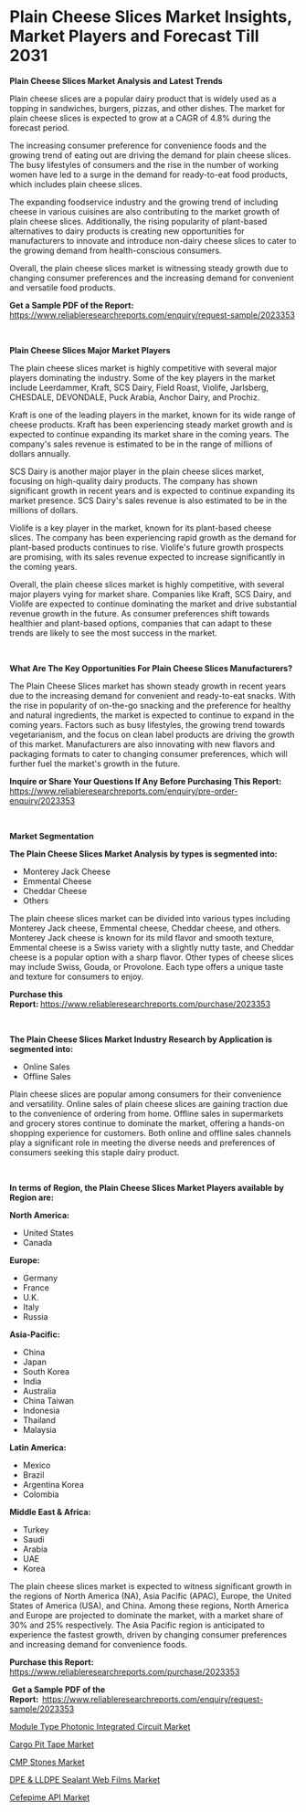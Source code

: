 <p><h1>Plain Cheese Slices Market Insights, Market Players and Forecast Till 2031</h1></p><p><strong>Plain Cheese Slices Market Analysis and Latest Trends</strong></p>
<p><p>Plain cheese slices are a popular dairy product that is widely used as a topping in sandwiches, burgers, pizzas, and other dishes. The market for plain cheese slices is expected to grow at a CAGR of 4.8% during the forecast period. </p><p>The increasing consumer preference for convenience foods and the growing trend of eating out are driving the demand for plain cheese slices. The busy lifestyles of consumers and the rise in the number of working women have led to a surge in the demand for ready-to-eat food products, which includes plain cheese slices. </p><p>The expanding foodservice industry and the growing trend of including cheese in various cuisines are also contributing to the market growth of plain cheese slices. Additionally, the rising popularity of plant-based alternatives to dairy products is creating new opportunities for manufacturers to innovate and introduce non-dairy cheese slices to cater to the growing demand from health-conscious consumers.</p><p>Overall, the plain cheese slices market is witnessing steady growth due to changing consumer preferences and the increasing demand for convenient and versatile food products.</p></p>
<p><strong>Get a Sample PDF of the Report:&nbsp;</strong> <a href="https://www.reliableresearchreports.com/enquiry/request-sample/2023353">https://www.reliableresearchreports.com/enquiry/request-sample/2023353</a></p>
<p>&nbsp;</p>
<p><strong>Plain Cheese Slices Major Market Players</strong></p>
<p><p>The plain cheese slices market is highly competitive with several major players dominating the industry. Some of the key players in the market include Leerdammer, Kraft, SCS Dairy, Field Roast, Violife, Jarlsberg, CHESDALE, DEVONDALE, Puck Arabia, Anchor Dairy, and Prochiz.</p><p>Kraft is one of the leading players in the market, known for its wide range of cheese products. Kraft has been experiencing steady market growth and is expected to continue expanding its market share in the coming years. The company's sales revenue is estimated to be in the range of millions of dollars annually.</p><p>SCS Dairy is another major player in the plain cheese slices market, focusing on high-quality dairy products. The company has shown significant growth in recent years and is expected to continue expanding its market presence. SCS Dairy's sales revenue is also estimated to be in the millions of dollars.</p><p>Violife is a key player in the market, known for its plant-based cheese slices. The company has been experiencing rapid growth as the demand for plant-based products continues to rise. Violife's future growth prospects are promising, with its sales revenue expected to increase significantly in the coming years.</p><p>Overall, the plain cheese slices market is highly competitive, with several major players vying for market share. Companies like Kraft, SCS Dairy, and Violife are expected to continue dominating the market and drive substantial revenue growth in the future. As consumer preferences shift towards healthier and plant-based options, companies that can adapt to these trends are likely to see the most success in the market.</p></p>
<p>&nbsp;</p>
<p><strong>What Are The Key Opportunities For Plain Cheese Slices Manufacturers?</strong></p>
<p><p>The Plain Cheese Slices market has shown steady growth in recent years due to the increasing demand for convenient and ready-to-eat snacks. With the rise in popularity of on-the-go snacking and the preference for healthy and natural ingredients, the market is expected to continue to expand in the coming years. Factors such as busy lifestyles, the growing trend towards vegetarianism, and the focus on clean label products are driving the growth of this market. Manufacturers are also innovating with new flavors and packaging formats to cater to changing consumer preferences, which will further fuel the market's growth in the future.</p></p>
<p><strong>Inquire or Share Your Questions If Any Before Purchasing This Report:</strong> <a href="https://www.reliableresearchreports.com/enquiry/pre-order-enquiry/2023353">https://www.reliableresearchreports.com/enquiry/pre-order-enquiry/2023353</a></p>
<p>&nbsp;</p>
<p><strong>Market Segmentation</strong></p>
<p><strong>The Plain Cheese Slices Market Analysis by types is segmented into:</strong></p>
<p><ul><li>Monterey Jack Cheese</li><li>Emmental Cheese</li><li>Cheddar Cheese</li><li>Others</li></ul></p>
<p><p>The plain cheese slices market can be divided into various types including Monterey Jack cheese, Emmental cheese, Cheddar cheese, and others. Monterey Jack cheese is known for its mild flavor and smooth texture, Emmental cheese is a Swiss variety with a slightly nutty taste, and Cheddar cheese is a popular option with a sharp flavor. Other types of cheese slices may include Swiss, Gouda, or Provolone. Each type offers a unique taste and texture for consumers to enjoy.</p></p>
<p><strong>Purchase this Report:&nbsp;</strong><a href="https://www.reliableresearchreports.com/purchase/2023353">https://www.reliableresearchreports.com/purchase/2023353</a></p>
<p>&nbsp;</p>
<p><strong>The Plain Cheese Slices Market Industry Research by Application is segmented into:</strong></p>
<p><ul><li>Online Sales</li><li>Offline Sales</li></ul></p>
<p><p>Plain cheese slices are popular among consumers for their convenience and versatility. Online sales of plain cheese slices are gaining traction due to the convenience of ordering from home. Offline sales in supermarkets and grocery stores continue to dominate the market, offering a hands-on shopping experience for customers. Both online and offline sales channels play a significant role in meeting the diverse needs and preferences of consumers seeking this staple dairy product.</p></p>
<p>&nbsp;</p>
<p><strong>In terms of Region, the Plain Cheese Slices Market Players available by Region are:</strong></p>
<p>
    <p> <strong> North America: </strong>
        <ul>
            <li>United States</li>
            <li>Canada</li>
        </ul>
        </p> 
    <p> <strong> Europe: </strong>
        <ul>
            <li>Germany</li>
            <li>France</li>
            <li>U.K.</li>
            <li>Italy</li>
            <li>Russia</li>
        </ul>
        </p> 
    <p> <strong> Asia-Pacific: </strong>
        <ul>
            <li>China</li>
            <li>Japan</li>
            <li>South Korea</li>
            <li>India</li>
            <li>Australia</li>
            <li>China Taiwan</li>
            <li>Indonesia</li>
            <li>Thailand</li>
            <li>Malaysia</li>
        </ul>
        </p> 
    <p> <strong> Latin America: </strong>
        <ul>
            <li>Mexico</li>
            <li>Brazil</li>
            <li>Argentina Korea</li>
            <li>Colombia</li>
        </ul>
        </p> 
    <p> <strong> Middle East & Africa: </strong>
        <ul>
            <li>Turkey</li>
            <li>Saudi</li>
            <li>Arabia</li>
            <li>UAE</li>
            <li>Korea</li>
        </ul>
    </p>
    </p>
<p><p>The plain cheese slices market is expected to witness significant growth in the regions of North America (NA), Asia Pacific (APAC), Europe, the United States of America (USA), and China. Among these regions, North America and Europe are projected to dominate the market, with a market share of 30% and 25% respectively. The Asia Pacific region is anticipated to experience the fastest growth, driven by changing consumer preferences and increasing demand for convenience foods.</p></p>
<p><strong>Purchase this Report: </strong><a href="https://www.reliableresearchreports.com/purchase/2023353">https://www.reliableresearchreports.com/purchase/2023353</a></p>
<p>&nbsp;<strong>Get a Sample PDF of the Report:&nbsp;&nbsp;</strong><a href="https://www.reliableresearchreports.com/enquiry/request-sample/2023353">https://www.reliableresearchreports.com/enquiry/request-sample/2023353</a></p>
<p><strong></strong></p>
<p><p><a href="https://view.publitas.com/reportprime-1/module-type-photonic-integrated-circuit-market-with-the-goal-of-estimating-the-market-size-and-future-growth-potential-of-various-market-segments-based-on-component-applications-end-user-and-region/">Module Type Photonic Integrated Circuit Market</a></p><p><a href="https://spotless-saver-8fd.notion.site/Cargo-Pit-Tape-Market-Size-Share-Trends-Analysis-Report-By-Material-By-Type-By-End-user-By-Reg-89448a814f074a5bbbd6fae3688779d4">Cargo Pit Tape Market</a></p><p><a href="https://view.publitas.com/reportprime-1/cmp-stones-market-size-growing-and-forecasted-for-period-from-2024-2031-and-provides-complete-market-analysis-of-this-market/">CMP Stones Market</a></p><p><a href="https://gentle-editor-9db.notion.site/DPE-LLDPE-Sealant-Web-Films-Market-Size-and-Growth-Market-Segmentation-Regional-and-Country-Brea-635860933ff345a5b3f4773dac655c25">DPE & LLDPE Sealant Web Films Market</a></p><p><a href="https://cautious-neon-760.notion.site/Cefepime-API-Market-Dynamics-2024-2031-Also-about-Its-Market-Trends-Projections-and-Opportunities-e074f9ca12d44f83bd23cbcb972c9a5f">Cefepime API Market</a></p></p>